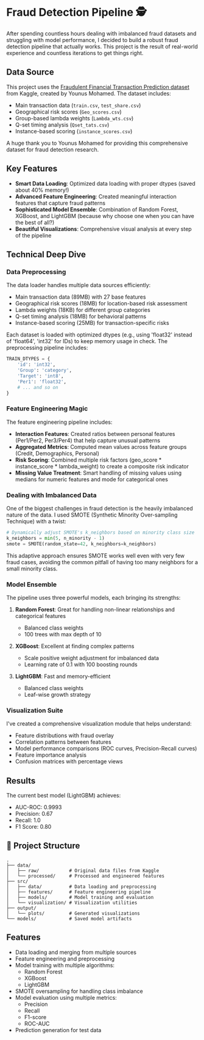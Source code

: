 # Fraud Detection Pipeline 🕵

After spending countless hours dealing with imbalanced fraud datasets and struggling with model performance, I decided to build a robust fraud detection pipeline that actually works. This project is the result of real-world experience and countless iterations to get things right.

## Data Source

This project uses the [Fraudulent Financial Transaction Prediction dataset](https://www.kaggle.com/datasets/younusmohamed/fraudulent-financial-transaction-prediction/data) from Kaggle, created by Younus Mohamed. The dataset includes:

- Main transaction data (`train.csv`, `test_share.csv`)
- Geographical risk scores (`Geo_scores.csv`)
- Group-based lambda weights (`Lambda_wts.csv`)
- Q-set timing analysis (`Qset_tats.csv`)
- Instance-based scoring (`instance_scores.csv`)

A huge thank you to Younus Mohamed for providing this comprehensive dataset for fraud detection research.

##  Key Features

- **Smart Data Loading**: Optimized data loading with proper dtypes (saved about 40% memory!)
- **Advanced Feature Engineering**: Created meaningful interaction features that capture fraud patterns
- **Sophisticated Model Ensemble**: Combination of Random Forest, XGBoost, and LightGBM (because why choose one when you can have the best of all?)
- **Beautiful Visualizations**: Comprehensive visual analysis at every step of the pipeline

## Technical Deep Dive

### Data Preprocessing

The data loader handles multiple data sources efficiently:
- Main transaction data (89MB) with 27 base features
- Geographical risk scores (18MB) for location-based risk assessment
- Lambda weights (18KB) for different group categories
- Q-set timing analysis (18MB) for behavioral patterns
- Instance-based scoring (25MB) for transaction-specific risks

Each dataset is loaded with optimized dtypes (e.g., using 'float32' instead of 'float64', 'int32' for IDs) to keep memory usage in check. The preprocessing pipeline includes:

```python
TRAIN_DTYPES = {
    'id': 'int32',
    'Group': 'category',
    'Target': 'int8',
    'Per1': 'float32',
    # ... and so on
}
```

### Feature Engineering Magic 

The feature engineering pipeline includes:
- **Interaction Features**: Created ratios between personal features (Per1/Per2, Per3/Per4) that help capture unusual patterns
- **Aggregated Metrics**: Computed mean values across feature groups (Credit, Demographics, Personal)
- **Risk Scoring**: Combined multiple risk factors (geo_score * instance_score * lambda_weight) to create a composite risk indicator
- **Missing Value Treatment**: Smart handling of missing values using medians for numeric features and mode for categorical ones

### Dealing with Imbalanced Data 

One of the biggest challenges in fraud detection is the heavily imbalanced nature of the data. I used SMOTE (Synthetic Minority Over-sampling Technique) with a twist:

```python
# Dynamically adjust SMOTE's k_neighbors based on minority class size
k_neighbors = min(5, n_minority - 1)
smote = SMOTE(random_state=42, k_neighbors=k_neighbors)
```

This adaptive approach ensures SMOTE works well even with very few fraud cases, avoiding the common pitfall of having too many neighbors for a small minority class.

### Model Ensemble 

The pipeline uses three powerful models, each bringing its strengths:

1. **Random Forest**: Great for handling non-linear relationships and categorical features
   - Balanced class weights
   - 100 trees with max depth of 10

2. **XGBoost**: Excellent at finding complex patterns
   - Scale positive weight adjustment for imbalanced data
   - Learning rate of 0.1 with 100 boosting rounds

3. **LightGBM**: Fast and memory-efficient
   - Balanced class weights
   - Leaf-wise growth strategy

### Visualization Suite 

I've created a comprehensive visualization module that helps understand:
- Feature distributions with fraud overlay
- Correlation patterns between features
- Model performance comparisons (ROC curves, Precision-Recall curves)
- Feature importance analysis
- Confusion matrices with percentage views

## Results

The current best model (LightGBM) achieves:
- AUC-ROC: 0.9993
- Precision: 0.67
- Recall: 1.0
- F1 Score: 0.80



## 📁 Project Structure

```
.
├── data/
│   ├── raw/           # Original data files from Kaggle
│   └── processed/     # Processed and engineered features
├── src/
│   ├── data/          # Data loading and preprocessing
│   ├── features/      # Feature engineering pipeline
│   ├── models/        # Model training and evaluation
│   └── visualization/ # Visualization utilities
├── output/
│   └── plots/         # Generated visualizations
└── models/            # Saved model artifacts
```



## Features

- Data loading and merging from multiple sources
- Feature engineering and preprocessing
- Model training with multiple algorithms:
  - Random Forest
  - XGBoost
  - LightGBM
- SMOTE oversampling for handling class imbalance
- Model evaluation using multiple metrics:
  - Precision
  - Recall
  - F1-score
  - ROC-AUC
- Prediction generation for test data










